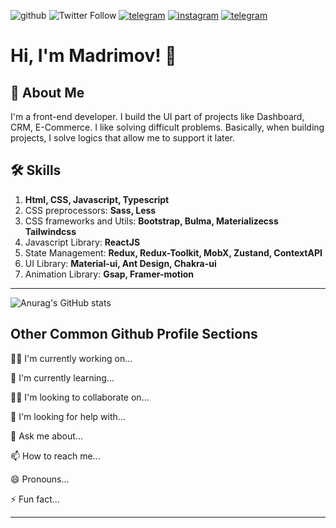   
![github](https://img.shields.io/github/followers/madrimovdev?label=Followers&logo=github&style=for-the-badge) ![Twitter Follow](https://img.shields.io/twitter/follow/verve_md?color=blue&label=follow&logo=twitter&style=for-the-badge) [![telegram](https://img.shields.io/badge/-@madrimov-blue?style=for-the-badge&logo=telegram)](https://t.me/madrimov) [![instagram](https://img.shields.io/badge/-@xudish.madrimov-black?style=for-the-badge&logo=instagram)](https://instagram.com/xudish.madrimov) [![telegram](https://img.shields.io/badge/-xudish_madrimov-darkblue?style=for-the-badge&logo=facebook)](https://t.me/madrimov)

  
<div >

# Hi, I'm Madrimov! 👋

## 🚀 About Me
I'm a front-end developer. I build the UI part of projects like Dashboard, CRM, E-Commerce.
I like solving difficult problems. Basically, when building projects, I solve logics that allow me to support it later.


## 🛠 Skills

1. **Html, CSS, Javascript, Typescript**
2. CSS preprocessors: **Sass, Less**
3. CSS frameworks and Utils: **Bootstrap, Bulma, Materializecss Tailwindcss**
4. Javascript Library: **ReactJS**
5. State Management: **Redux, Redux-Toolkit, MobX, Zustand, ContextAPI**
6. UI Library: **Material-ui, Ant Design, Chakra-ui**
7. Animation Library: **Gsap, Framer-motion**

---
![Anurag's GitHub stats](https://github-readme-stats.vercel.app/api?username=mardimovDev&show_icons=true)

## Other Common Github Profile Sections
👩‍💻 I'm currently working on...

🧠 I'm currently learning...

👯‍♀️ I'm looking to collaborate on...

🤔 I'm looking for help with...

💬 Ask me about...

📫 How to reach me...

😄 Pronouns...

⚡️ Fun fact...

---

</div>
